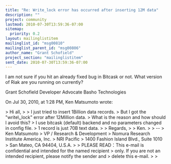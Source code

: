 ```yaml
---
title: "Re: Write_lock error has occurred after inserting 12M data"
description: ""
project: community
lastmod: 2010-07-30T13:59:36-07:00
sitemap:
  priority: 0.2
layout: mailinglistitem
mailinglist_id: "msg00810"
mailinglist_parent_id: "msg00806"
author_name: "Grant Schofield"
project_section: "mailinglistitem"
sent_date: 2010-07-30T13:59:36-07:00
---
```



I am not sure if you hit an already fixed bug in Bitcask or not. What version 
of Riak are you running on currently?

Grant Schofield
Developer Advocate
Basho Technologies

On Jul 30, 2010, at 1:28 PM, Ken Matsumoto wrote:

&gt; Hi all,
&gt; 
&gt; I just tried to insert 1Billion data records.
&gt; But I got the "write\\_lock" error after 12Million data.
&gt; What is the reason and how should I avoid this?
&gt; I use bitcask (default) backend and no parameters changed in config file.
&gt; 1 record is just 70B text data.
&gt; 
&gt; Regards,
&gt; 
&gt; Ken.
&gt; 
&gt; -- 
&gt; Ken Matsumoto
&gt; VP / Research & Development
&gt; Nomura Research Institute America, Inc.
&gt; NRI Pacific
&gt; 1400 Fashion Island Blvd., Suite 1010
&gt; San Mateo, CA 94404, U.S.A.
&gt; 
&gt; PLEASE READ：This e-mail is confidential and intended for the named recipient 
&gt; only. If you are not an intended recipient, please notify the sender and 
&gt; delete this e-mail.
&gt; 
&gt; 
